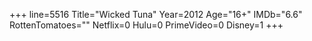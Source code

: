 +++
line=5516
Title="Wicked Tuna"
Year=2012
Age="16+"
IMDb="6.6"
RottenTomatoes=""
Netflix=0
Hulu=0
PrimeVideo=0
Disney=1
+++

